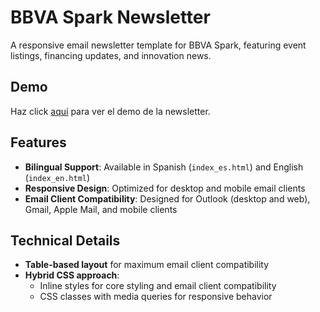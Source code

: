 # BBVA Spark Newsletter

A responsive email newsletter template for BBVA Spark, featuring event listings, financing updates, and innovation news.

## Demo

Haz click [aquí](https://frog-spain.github.io/bbva-newsletter/) para ver el demo de la newsletter.

## Features

- **Bilingual Support**: Available in Spanish (`index_es.html`) and English (`index_en.html`)
- **Responsive Design**: Optimized for desktop and mobile email clients
- **Email Client Compatibility**: Designed for Outlook (desktop and web), Gmail, Apple Mail, and mobile clients

## Technical Details

- **Table-based layout** for maximum email client compatibility
- **Hybrid CSS approach**:
  - Inline styles for core styling and email client compatibility
  - CSS classes with media queries for responsive behavior
